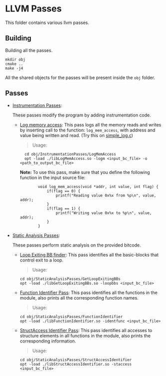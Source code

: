 # LLVM Passes
This folder contains various llvm passes.
## Building
Building all the passes.

    mkdir obj
    cmake ..
    make -j4

All the shared objects for the passes will be present inside the `obj` folder.

## Passes
* [Instrumentation Passes](https://github.com/Machiry/understanding-clang-llvm/tree/master/llvm_passes/InstrumentationPasses):

    These passes modify the program by adding instrumentation code.
    * [Log memory access](https://github.com/Machiry/understanding-clang-llvm/tree/master/llvm_passes/InstrumentationPasses/LogMemAccess): This pass logs all the memory reads and writes by inserting call to the function: `log_mem_access`,
    with address and value being written and read. (Try this on [simple_log.c](https://github.com/Machiry/understanding-clang-llvm/blob/master/examples/simple_log.c))
      
        > Usage:

            cd obj/InstrumentationPasses/LogMemAccess
            opt -load ./libLogMemAccess.so -logm <input_bc_file> -o <path_to_output_bc_file>
            
        **Note:**
        To use this pass, make sure that you define the following function in the input source file:
        ```
                void log_mem_access(void *addr, int value, int flag) {
                    if(flag == 0) {
                        printf("Reading value 0x%x from %p\n", value, addr);
                    }
                    if(flag == 1) {
                        printf("Writing value 0x%x to %p\n", value, addr);
                    }
                }
* [Static Analysis Passes](https://github.com/Machiry/understanding-clang-llvm/tree/master/llvm_passes/StaticAnalysisPasses):

    These passes perform static analysis on the provided bitcode.
    * [Loop Exiting BB finder](https://github.com/Machiry/understanding-clang-llvm/tree/master/llvm_passes/StaticAnalysisPasses/GetLoopExitingBBs): This pass identifies all the basic-blocks that control exit to a loop.
        > Usage:
        ```
        cd obj/StaticAnalysisPasses/GetLoopExitingBBs
        opt -load ./libGetLoopExitingBBs.so -loopbbs <input_bc_file>
        ```
    
    * [Function Identifier Pass](https://github.com/Machiry/understanding-clang-llvm/tree/master/llvm_passes/StaticAnalysisPasses/FunctionIdentifier): This pass identifies all the functions in the module, also prints all the corresponding function names.
        > Usage:
        ```
        cd obj/StaticAnalysisPasses/FunctionIdentifier
        opt -load ./libFunctionIdentifier.so -identfunc <input_bc_file>
        ```
     * [StructAccess Identifier Pass](https://github.com/Machiry/understanding-clang-llvm/tree/master/llvm_passes/StaticAnalysisPasses/StructAccessIdentifierPass): This pass identifies all accesses to structure elements in all functions in the module, also prints the corresponding information.
        > Usage:
        ```
        cd obj/StaticAnalysisPasses/StructAccessIdentifier
        opt -load ./libStructAccessIdentifier.so -staccess <input_bc_file>
        ```
